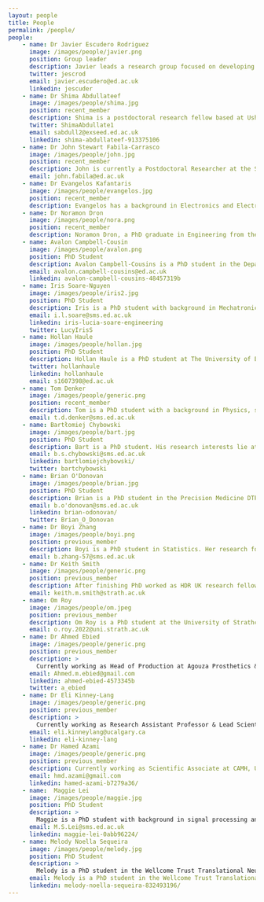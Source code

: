 ```yaml
---
layout: people
title: People
permalink: /people/
people:
    - name: Dr Javier Escudero Rodriguez 
      image: /images/people/javier.png
      position: Group leader
      description: Javier leads a research group focused on developing and applying signal processing algorithms to biomedical data.
      twitter: jescrod
      email: javier.escudero@ed.ac.uk
      linkedin: jescuder
    - name: Dr Shima Abdullateef
      image: /images/people/shima.jpg
      position: recent_member
      description: Shima is a postdoctoral research fellow based at Usher institute. Her research is developing an automated seizure detection method with minimal EEG montage. 
      twitter: ShimaAbdullate1
      email: sabdull2@exseed.ed.ac.uk
      linkedin: shima-abdullateef-913375106
    - name: Dr John Stewart Fabila-Carrasco
      image: /images/people/john.jpg
      position: recent_member
      description: John is currently a Postdoctoral Researcher at the School of Informatics. His research interests lie in spectral graph theory, specifically focusing on the discrete magnetic Laplacian and graph signal processing applications.
      email: john.fabila@ed.ac.uk
    - name: Dr Evangelos Kafantaris
      image: /images/people/evangelos.jpg
      position: recent_member
      description: Evangelos has a background in Electronics and Electrical Engineering and a PhD in Entropy Quantification Algorithms. His current research focuses on the analysis of systems and the design and deployment of machine learning algorithms.
    - name: Dr Noramon Dron
      image: /images/people/nora.png
      position: recent_member
      description: Noramon Dron, a PhD graduate in Engineering from the University of Edinburgh, is specializing in multimodal data fusion using tensor decomposition. Her research, particularly in the application of tensor decomposition to diverse biomedical contexts, with a specific focus on brain and psychological scores. Currently a lecturer in the Biomedical Engineering Department at Srinakharinwirot University, Thailand.
    - name: Avalon Campbell-Cousin
      image: /images/people/avalon.png
      position: PhD Student
      description: Avalon Campbell-Cousins is a PhD student in the Department of Engineering at the University of Edinburgh. His research focuses on how graph and network theory can be harnessed to analyze functional and structural MRI images, with the aim to develop graph measures sensitive to diseases such as Alzheimer’s.
      email: avalon.campbell-cousins@ed.ac.uk
      linkedin: avalon-campbell-cousins-48457319b
    - name: Iris Soare-Nguyen
      image: /images/people/iris2.jpg
      position: PhD Student
      description: Iris is a PhD student with background in Mechatronic Engineering and Control Theory. Her work consists in simulating network control using epileptic EEG dynamic connectivity with the purpose of steering connectivity away from the ictal state. 
      email: i.l.soare@sms.ed.ac.uk 
      linkedin: iris-lucia-soare-engineering
      twitter: LucyIrisS
    - name: Hollan Haule
      image: /images/people/hollan.jpg
      position: PhD Student
      description: Hollan Haule is a PhD student at The University of Edinburgh. His research focuses on developing machine learning techniques for analysis of ICU patient physiological time series data.
      twitter: hollanhaule
      linkedin: hollanhaule
      email: s1607398@ed.ac.uk
    - name: Tom Denker
      image: /images/people/generic.png
      position: recent_member
      description: Tom is a PhD student with a background in Physics, specializing in the automated, data-driven detection of ischemic cardiovascular pathologies through biosignal monitoring in intensive care settings.
      email: t.d.denker@sms.ed.ac.uk
    - name: Bartłomiej Chybowski
      image: /images/people/bart.jpg
      position: PhD Student
      description: Bart is a PhD student. His research interests lie at the intersection of computational neuroscience, data science and programming. He is particularly interested in analysing electroencephalogram signals (EEG).
      email: b.s.chybowski@sms.ed.ac.uk 
      linkedin: bartlomiejchybowski/
      twitter: bartchybowski
    - name: Brian O'Donovan
      image: /images/people/brian.jpg
      position: PhD Student
      description: Brian is a PhD student in the Precision Medicine DTP at the University of Edinburgh. His research focuses on the application of machine learning techniques to physiological time series data from paediatric intensive care units. 
      email: b.o'donovan@sms.ed.ac.uk
      linkedin: brian-odonovan/
      twitter: Brian_O_Donovan
    - name: Dr Boyi Zhang
      image: /images/people/boyi.png
      position: previous_member
      description: Boyi is a PhD student in Statistics. Her research focus on the combination of signal processing and network theory.
      email: b.zhang-57@sms.ed.ac.uk
    - name: Dr Keith Smith
      image: /images/people/generic.png
      position: previous_member
      description: After finishing PhD worked as HDR UK research fellow. Currently working as Lecturer at  Computer and Information Sciences, University of Strathclyde.
      email: keith.m.smith@strath.ac.uk
    - name: Om Roy
      image: /images/people/om.jpeg
      position: previous_member
      description: Om Roy is a PhD student at the University of Strathclyde and a research assistant at the University of Edinburgh. He's currently working on the Permutation Entropy for Graph Signals project funded by the Leverhulme Trust. Om's research involves creating mathematical models to analyze complex systems, particularly using network science techniques to study dynamic functional connectivity in EEG signals.
      email: o.roy.2022@uni.strath.ac.uk
    - name: Dr Ahmed Ebied
      image: /images/people/generic.png
      position: previous_member
      description: > 
        Currently working as Head of Production at Agouza Prosthetics & Orthotic center and as Part-time lecturer at New Cairo Technological University.
      email: Ahmed.m.ebied@gmail.com
      linkedin: ahmed-ebied-4573345b
      twitter: a_ebied
    - name: Dr Eli Kinney-Lang
      image: /images/people/generic.png
      position: previous_member
      description: >
        Currently working as Research Assistant Professor & Lead Scientist, BCI4Kids, Department of Pediatrics, Cumming School of Medicine, University of Calgary, Calgary, AB, Canada; Founder & CEO, BCI Games, Calgary, AB, Canada; Co-founder, Possibility Neurotechnologies, Calgary, AB, Canada.
      email: eli.kinneylang@ucalgary.ca
      linkedin: eli-kinney-lang
    - name: Dr Hamed Azami
      image: /images/people/generic.png
      position: previous_member
      description: Currently working as Scientific Associate at CAMH, University of Toronto, ON, CA.
      email: hmd.azami@gmail.com
      linkedin: hamed-azami-b7279a36/
    - name:  Maggie Lei
      image: /images/people/maggie.jpg
      position: PhD Student
      description: >
        Maggie is a PhD student with background in signal processing and communications. Her research focuses on the topic 'Nonlinear algorithms for the analysis of graph signals with applications to brain activity' with EEG signals, and higher-order network signal processing in particular.
      email: M.S.Lei@sms.ed.ac.uk
      linkedin: maggie-lei-0abb96224/
    - name: Melody Noella Sequeira
      image: /images/people/melody.jpg
      position: PhD Student
      description: >
        Melody is a PhD student in the Wellcome Trust Translational Neuroscience programme at the University of Edinburgh. Her research focuses on understanding non-invasive modalities, particularly retinal imaging and EEG, to investigate links between eye and brain changes in Alzheimer's Disease.
      email: Melody is a PhD student in the Wellcome Trust Translational Neuroscience programme at the University of Edinburgh. Her research focuses on understanding non-invasive modalities, particularly retinal imaging and EEG, to investigate links between eye and brain changes in Alzheimer's Disease.
      linkedin: melody-noella-sequeira-832493196/
---
```

